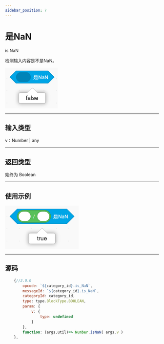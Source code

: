 ```yaml
---
sidebar_position: 7
---
```

# 是NaN

is NaN  

检测输入内容是不是NaN。  

![img](img\is_NaN\image.png)  

***
## 输入类型
v：Number | any  

***
## 返回类型
始终为 Boolean  


***
## 使用示例
![NaN](img\is_NaN\NaN.png)  


***
## 源码
```js title="/categorys/string_and_type.js"
    {//2.0.0
        opcode: `${category_id}.is_NaN`,
        messageId: `${category_id}.is_NaN`,
        categoryId: category_id,
        type: type.BlockType.BOOLEAN,
        param: {
            v: {
                type: undefined
            }
        },
        function: (args,util)=> Number.isNaN( args.v )
    },
```
